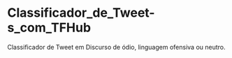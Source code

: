 # Classificador_de_Tweet-s_com_TFHub
Classificador de Tweet em Discurso de ódio, linguagem ofensiva ou neutro.
